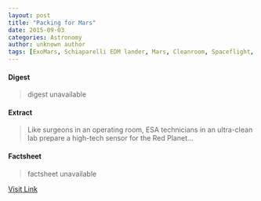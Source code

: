 ```yaml
---
layout: post
title: "Packing for Mars"
date: 2015-09-03
categories: Astronomy
author: unknown author
tags: [ExoMars, Schiaparelli EDM lander, Mars, Cleanroom, Spaceflight, Outer space, Astronautics, Flight, Spacecraft, Astronomy, Space exploration]
---
```



#### Digest
>digest unavailable

#### Extract
>Like surgeons in an operating room, ESA technicians in an ultra-clean lab prepare a high-tech sensor for the Red Planet...

#### Factsheet
>factsheet unavailable

[Visit Link](http://www.esa.int/Our_Activities/Space_Engineering/Packing_for_Mars)


